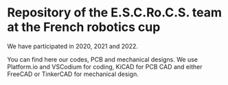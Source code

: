 # Repository of the E.S.C.Ro.C.S. team at the French robotics cup

We have participated in 2020, 2021 and 2022.

You can find here our codes, PCB and mechanical designs. We use Platform.io and VSCodium for coding, KiCAD for PCB CAD and either FreeCAD or TinkerCAD for mechanical design.
